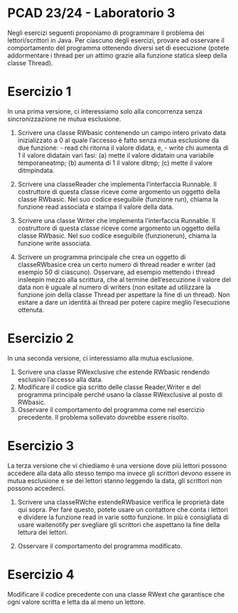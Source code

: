 # PCAD 23/24 - Laboratorio 3

Negli esercizi seguenti proponiamo di programmare il problema dei lettori/scrittori in Java. Per ciascuno degli esercizi, provare ad osservare il comportamento del programma ottenendo diversi set di esecuzione (potete addormentare i thread per un attimo grazie alla funzione statica sleep della classe Thread).

# Esercizio 1

In una prima versione, ci interessiamo solo alla concorrenza senza sincronizzazione ne mutua esclusione.

1. Scrivere una classe RWbasic contenendo un campo intero privato data inizializzato a 0 al quale l’accesso è fatto senza mutua esclusione da due funzione:
       - read chi ritorna il valore didata, e,
       - write chi aumenta di 1 il valore didatain vari fasi:
   (a) mette il valore didatain una variabile temporaneatmp;
   (b) aumenta di 1 il valore ditmp;
   (c) mette il valore ditmpindata.

2. Scrivere una classeReader che implementa l’interfaccia Runnable. Il costruttore di questa classe riceve come argomento un oggetto della classe RWbasic. Nel suo codice eseguibile (funzione run), chiama la funzione read associata e stampa il valore della data.
3. Scrivere una classe Writer che implementa l’interfaccia Runnable. Il costruttore di questa classe riceve come argomento un oggetto della classe RWbasic. Nel suo codice eseguibile (funzionerun), chiama la funzione write associata.
4. Scrivere un programma principale che crea un oggetto di classeRWbasice crea un certo numero di thread reader e writer (ad esempio 50 di ciascuno). Osservare, ad esempio mettendo i thread insleepin mezzo alla scrittura, che al termine dell’esecuzione il valore del data non è uguale al numero di writers (non esitate ad utilizzare la funzione join della classe Thread per aspettare la fine di un thread). Non esitare a dare un identità ai thread per potere capire meglio l’esecuzione ottenuta.

# Esercizio 2

In una seconda versione, ci interessiamo alla mutua esclusione.

1. Scrivere una classe RWexclusive che estende RWbasic rendendo esclusivo l’accesso alla data.
2. Modificare il codice gia scritto delle classe Reader,Writer e del programma principale perché usano la classe RWexclusive al posto di RWbasic.
3. Osservare il comportamento del programma come nel esercizio precedente. Il problema sollevato dovrebbe essere risolto.

# Esercizio 3

La terza versione che vi chiediamo è una versione dove più lettori possono accedere alla data allo stesso tempo ma invece gli scrittori devono essere in mutua esclusione e se dei lettori stanno leggendo la data, gli scrittori non possono accederci.

1. Scrivere una classeRWche estendeRWbasice verifica le proprietà date qui sopra. Per fare questo, potete usare un contattore che conta i lettori e dividere la funzione read in varie sotto funzione. In più è consigliata di usare waitenotify per svegliare gli scrittori che aspettano la fine della lettura dei lettori.

2. Osservare il comportamento del programma modificato.

# Esercizio 4

Modificare il codice precedente con una classe RWext che garantisce che ogni valore scritta e letta da al meno un lettore.

